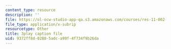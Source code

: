 ```yaml
---
content_type: resource
description: ''
file: https://ol-ocw-studio-app-qa.s3.amazonaws.com/courses/res-11-002-intentional-public-disruptions-art-responsibility-and-pedagogy-fall-2017/9372ff8d02885adca99f4f734f9b26da_3093728.vtt
file_type: application/x-subrip
resourcetype: Other
title: 3play caption file
uid: 9372ff8d-0288-5adc-a99f-4f734f9b26da
---
```

